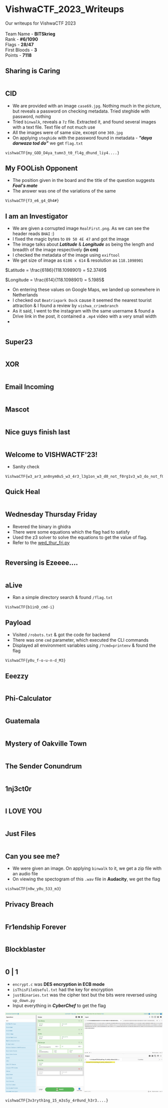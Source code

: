# VishwaCTF_2023_Writeups
Our writeups for VishwaCTF 2023<br><br>
Team Name - **BITSkrieg**<br>
Rank - **#6/1090**<br>
Flags - **28/47**<br>
First Bloods - **3**<br>
Points - **7118**

## Sharing is Caring
```

```

## CID
- We are provided with an image `case69.jpg`. Nothing much in the picture, but reveals a password on checking metadata. Tried steghide with password, nothing
- Tried `binwalk`, reveals a `7z` file. Extracted it, and found several images with a text file. Text file of not much use
- All the images were of same size, except one `369.jpg`
- On applying `steghide` with the password found in metadata - ***"daya darwaza tod do"*** we get `flag.txt`
```
vishwaCTF{my_GOD_D4ya_tumn3_t0_fl4g_dhund_liy4....}
```

## My FOOLish Opponent
- The position given in the board and the title of the question suggests ***Fool's mate***
- The answer was one of the variations of the same
```
VishwaCTF{f3_e6_g4_Qh4#}
```

## I am an Investigator
- We are given a corrupted image `RealFirst.png`. As we can see the header reads `BHAI` :)
- I fixed the magic bytes to `89 50 4E 47` and got the image
- The image talks about ***Latitude*** & ***Longitude*** as being the length and breadth of the image respectively **(in cm)**
- I checked the metadata of the image using `exiftool`
- We get size of image as `6186 x 614` & resolution as `118.1098901`

$Latitude = \frac{6186}{118.1098901} = 52.3749$
<br>

$Longitude = \frac{614}{118.1098901} = 5.1985$

- On entering these values on Google Maps, we landed up somewhere in Netherlands
- I checked out `Beatrixpark Dock` cause it seemed the nearest tourist attraction & I found a review by `vishwa_crimebranch`
- As it said, I went to the instagram with the same username & found a Drive link in the post, it contained a `.mp4` video with a very small width
- 
```

```

## Super23
```

```

## XOR

```

```

## Email Incoming
```

```

## Mascot
```

```

## Nice guys finish last
```

```

## Welcome to VISHWACTF'23!
- Sanity check
```
VishwaCTF{w3_ar3_an0nym0u5_w3_4r3_l3g1on_w3_d0_not_f0rg1v3_w3_do_not_f0rg3t}
```

## Quick Heal
```

```

## Wednesday Thursday Friday
- Revered the binary in ghidra
- There were some equations which the flag had to satisfy
- Used the z3 solver to solve the equations to get the value of flag.
- Refer to the [wed_thur_fri.py](assets/wed_thur_fri.py)
```

```

## Reversing is Ezeeee....
```

```

## aLive
- Ran a simple directory search & found `/flag.txt`
```
VishwaCTF{b1inD_cmd-i}
```

## Payload
- Visited `/robots.txt` & got the code for backend
- There was one `cmd` parameter, which executed the CLI commands
- Displayed all environment variables using `/?cmd=printenv` & found the flag
```
VishwaCTF{y0u_f-o-u-n-d_M3}
```

## Eeezzy
```

```

## Phi-Calculator
```

```

## Guatemala
```

```

## Mystery of Oakville Town
```

```

## The Sender Conundrum

```

```

## 1nj3ct0r
```

```

## I LOVE YOU
```

```

## Just Files
```

```

## Can you see me?
- We were given an image. On applying `binwalk` to it, we get a zip file with an audio file
- On viewing the spectogram of this `.wav` file in **Audacity**, we get the flag
```
vishwaCTF{n0w_y0u_533_m3}
```

## Privacy Breach
```

```

## Fr1endship Forever
```

```

## Blockblaster
```

```

## 0 | 1
- `encrypt.c` was **DES encryption in ECB mode**
- `isThisFileUseful.txt` had the key for encryption
- `justBinaries.txt` was the cipher text but the bits were reversed using `up_down.py`
- Input everything in ***CyberChef*** to get the flag

![](assets/1_0.png)
```
vishwaCTF{3v3ryth1ng_15_m3s5y_4r0und_h3r3....}
```